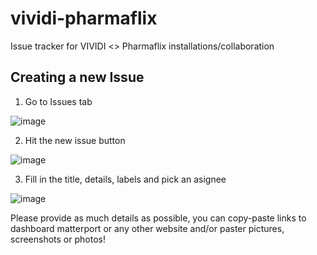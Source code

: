 # vividi-pharmaflix
Issue tracker for VIVIDI &lt;> Pharmaflix installations/collaboration

## Creating a new Issue
1. Go to Issues tab

![image](https://user-images.githubusercontent.com/5741240/195312978-afde4fb3-b28d-4ca6-b49e-52c14494e2c2.png)

2. Hit the new issue button

![image](https://user-images.githubusercontent.com/5741240/195313234-3413498a-2912-4434-8f3e-d8f3bd4c6841.png)

3. Fill in the title, details, labels and pick an asignee

![image](https://user-images.githubusercontent.com/5741240/195313469-0dd6034d-3113-4cfc-aa9d-62ff132b5f47.png)

Please provide as much details as possible, you can copy-paste links to dashboard matterport or any other website and/or paster pictures, screenshots or photos!
